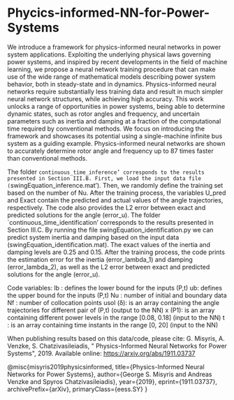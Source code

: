 # Phycics-informed-NN-for-Power-Systems

We introduce  a  framework  for  physics-informed  neural  networks in power system applications. Exploiting the underlying physical laws  governing  power  systems,  and  inspired  by  recent  developments  in  the  field  of  machine  learning, we propose  a neural network training procedure that can make use of the wide range of mathematical models describing power system behavior, both  in  steady-state  and  in  dynamics.  Physics-informed  neural networks  require  substantially  less  training  data  and  result  in much  simpler  neural  network  structures,  while  achieving  high accuracy.  This  work  unlocks  a  range  of  opportunities  in  power systems,  being  able  to  determine  dynamic  states,  such  as  rotor angles and frequency, and uncertain parameters such as inertia and  damping  at  a  fraction  of  the  computational  time  required by conventional methods. We focus on introducing the framework  and  showcases  its  potential  using  a  single-machine infinite bus system as a guiding example. Physics-informed neural networks  are  shown  to  accurately  determine  rotor  angle  and frequency  up  to 87 times faster than  conventional  methods.


The folder `continuous_time_inference’ corresponds to the results presented in Section III.B. First, we load the input data file (`swingEquation_inference.mat’). Then, we randomly define the training set based on the number of Nu.  After the training process, the variables U_pred and Exact contain the predicted and actual values of the angle trajectories, respectively. The code also provides the L2 error between exact and predicted solutions for the angle (error_u).
The folder `continuous_time_identification’ corresponds to the results presented in Section III.C. By running the file swingEquation_identification.py we can predict system inertia and damping based on the input data (swingEquation_identification.mat). The exact values of the inertia and damping levels are 0.25 and 0.15. After the training process, the code prints the estimation error for the inertia (error_lambda_1) and damping (error_lambda_2), as well as the L2 error between exact and predicted solutions for the angle (error_u).

Code variables:
lb : defines the lower bound for the inputs (P,t)
ub: defines the upper bound for the inputs (P,t)
Nu : number of initial and boundary data
Nf : number of collocation points
usol (δ): is an array containing the angle trajectories for different pair of (P,t) (output to the NN)
x (P1): is an array containing different power levels in the range [0.08, 0.18] (input to the NN)
t : is an array containing time instants in the range [0, 20] (input to the NN)


When publishing results based on this data/code, please cite:
	G. Misyris, A. Venzke, S. Chatzivasileiadis, " Physics-Informed 
	Neural Networks for Power Systems", 2019. Available online: 
	https://arxiv.org/abs/1911.03737

@misc{misyris2019physicsinformed,
    title={Physics-Informed Neural Networks for Power Systems},
    author={George S. Misyris and Andreas Venzke and Spyros Chatzivasileiadis},
    year={2019},
    eprint={1911.03737},
    archivePrefix={arXiv},
    primaryClass={eess.SY}
}
